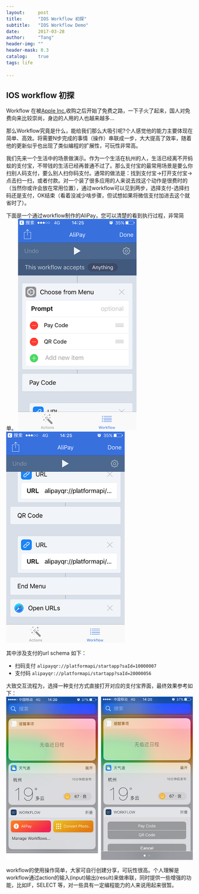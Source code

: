 ```yaml
---
layout:     post
title:      "IOS Workflow 初探"
subtitle:   "IOS Workflow Demo"
date:       2017-03-28
author:     "Tang"
header-img: ""
header-mask: 0.3
catalog:    true
tags: life
    
---
```


## IOS workflow 初探

Workflow 在被[Apple Inc.](http://www.apple.com/)收购之后开始了免费之路，一下子火了起来，国人对免费向来比较崇尚，身边的人用的人也越来越多...

那么Workflow究竟是什么，能给我们那么大吸引呢?个人感觉他的能力主要体现在简单、高效。将需要N步完成的事情（操作）串联成一步，大大提高了效率，随着他的更新似乎也出现了类似编程的扩展性，可玩性非常高。

我们先来一个生活中的场景做演示。作为一个生活在杭州的人，生活已经离不开蚂蚁的支付宝，不带钱的生活已经再普通不过了。那么支付宝的最常用场景是要么你扫别人码支付，要么别人扫你码支付。通常的做法是：找到支付宝->打开支付宝->点击扫一扫，或者付款。对一个装了很多应用的人来说去找这个动作是很费时的（当然你或许会放在常用位置），通过workflow可以见到两步，选择支付-选择扫码还是支付，OK结束（看着没减少啥步骤，但试想如果将微信支付加进去这个就省时了）。

下面是一个通过workflow制作的AliPay，您可以清楚的看到执行过程，非常简单。
![w1](/img/workflow/workflow-pay1.PNG)![w1](/img/workflow/workflow-pay2.PNG)

其中涉及支付的url schema 如下：
* 扫码支付 `alipayqr://platformapi/startapp?saId=10000007`
* 支付码 `alipayqr://platformapi/startapp?saId=20000056`

大致交互流程为，选择一种支付方式直接打开对应的支付宝界面，最终效果参考如下：
![w3](/img/workflow/workflow-pay3.PNG)

workflow的使用操作简单，大家可自行创建分享，可玩性很高。个人理解是workflow通过action的输入(input)输出(result)来做串联，同时提供一些增强的功能，比如IF，SELECT 等，对一些具有一定编程能力的人来说用起来很暂。